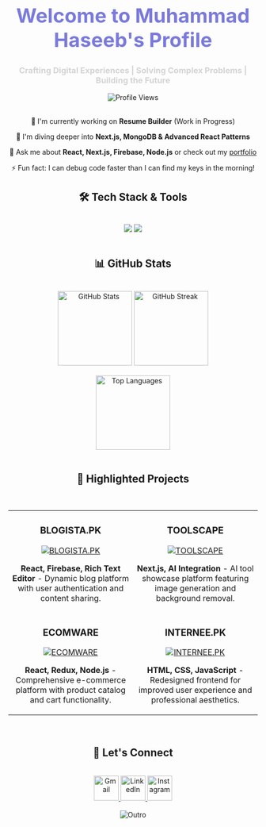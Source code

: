 <div align="center">
  <h1 style="font-size: 40px; color: #7A7ADB;">Welcome to Muhammad Haseeb's Profile</h1>
  <h3 style="color: #D3D3D3;">Crafting Digital Experiences | Solving Complex Problems | Building the Future</h3>
</div>

<div align="center">
  <img src="https://komarev.com/ghpvc/?username=haseebshahbaz&color=blueviolet&style=flat-square&label=Profile+Views" alt="Profile Views" />
</div>

<br/>

<div align="center">
 
 🔭 I'm currently working on **Resume Builder** (Work in Progress)
 
 🌱 I'm diving deeper into **Next.js, MongoDB & Advanced React Patterns**

 💬 Ask me about **React, Next.js, Firebase, Node.js** or check out my [portfolio](https://your-portfolio-url.com)

 ⚡ Fun fact: I can debug code faster than I can find my keys in the morning!

</div>

<h2 align="center">🛠️ Tech Stack & Tools</h2>
<br/>
<div align="center">
  <img src="https://skillicons.dev/icons?i=react,bootstrap,mui,html,css,vscode,github,figma,tailwind,git" />
  <img src="https://skillicons.dev/icons?i=nodejs,javascript,typescript,express,firebase,mongodb,nextjs,mysql" /><br>
</div>

<br/>

<h2 align="center">📊 GitHub Stats</h2>
<br/>
<div align="center">
  <img src="https://github-readme-stats.vercel.app/api?username=haseebshahbaz&show_icons=true&count_private=true&hide_border=true&title_color=7A7ADB&icon_color=2234AE&text_color=D3D3D3&bg_color=0,000000,130F40" height="150" alt="GitHub Stats"/>
  <img src="https://github-readme-streak-stats.herokuapp.com/?user=haseebshahbaz&theme=dark&hide_border=true&background=0D1117&stroke=0000&ring=e05397&fire=e05397&currStreakLabel=e05397" height="150" alt="GitHub Streak"/>
</div>
<br/>
<div align="center">
  <img src="https://github-readme-stats.vercel.app/api/top-langs/?username=haseebshahbaz&layout=compact&hide_border=true&title_color=7A7ADB&text_color=D3D3D3&bg_color=0,000000,130F40" height="150" alt="Top Languages"/>
</div>

<br/>

<h2 align="center">🌟 Highlighted Projects</h2>
<br/>
<div align="center">
  <table>
    <tr>
      <td width="50%">
        <h3 align="center">BLOGISTA.PK</h3>
        <div align="center">
          <a href="https://blogista-blog-website.vercel.app/" target="_blank">
            <img src="https://github-readme-stats.vercel.app/api/pin/?username=haseebshahbaz&repo=blogista&theme=react&hide_border=true&bg_color=1F222E&title_color=F85D7F&icon_color=F8D866" alt="BLOGISTA.PK"/>
          </a>
          <p><strong>React, Firebase, Rich Text Editor</strong> - Dynamic blog platform with user authentication and content sharing.</p>
        </div>
      </td>
      <td width="50%">
        <h3 align="center">TOOLSCAPE</h3>
        <div align="center">
          <a href="https://toolscape.vercel.app/" target="_blank">
            <img src="https://github-readme-stats.vercel.app/api/pin/?username=haseebshahbaz&repo=toolscape&theme=react&hide_border=true&bg_color=1F222E&title_color=F85D7F&icon_color=F8D866" alt="TOOLSCAPE"/>
          </a>
          <p><strong>Next.js, AI Integration</strong> - AI tool showcase platform featuring image generation and background removal.</p>
        </div>
      </td>
    </tr>
    <tr>
      <td width="50%">
        <h3 align="center">ECOMWARE</h3>
        <div align="center">
          <a href="https://haseebshahbaz.github.io/ECOMWARE/" target="_blank">
            <img src="https://github-readme-stats.vercel.app/api/pin/?username=haseebshahbaz&repo=ECOMWARE&theme=react&hide_border=true&bg_color=1F222E&title_color=F85D7F&icon_color=F8D866" alt="ECOMWARE"/>
          </a>
          <p><strong>React, Redux, Node.js</strong> - Comprehensive e-commerce platform with product catalog and cart functionality.</p>
        </div>
      </td>
      <td width="50%">
        <h3 align="center">INTERNEE.PK</h3>
        <div align="center">
          <a href="https://haseebshahbaz.github.io/Internee.pk/" target="_blank">
            <img src="https://github-readme-stats.vercel.app/api/pin/?username=haseebshahbaz&repo=Internee.pk&theme=react&hide_border=true&bg_color=1F222E&title_color=F85D7F&icon_color=F8D866" alt="INTERNEE.PK"/>
          </a>
          <p><strong>HTML, CSS, JavaScript</strong> - Redesigned frontend for improved user experience and professional aesthetics.</p>
        </div>
      </td>
    </tr>
  </table>
</div>

<br/>

<h2 align="center">🤝 Let's Connect</h2>
<br/>
<div align="center">
  <a href="mailto:haseebshahbazpk786@gmail.com" target="_blank">
    <img src="https://skillicons.dev/icons?i=gmail" alt="Gmail" height="50"/>
  </a>
  <a href="https://www.linkedin.com/in/mdhaseeb07/" target="_blank">
    <img src="https://skillicons.dev/icons?i=linkedin" alt="LinkedIn" height="50"/>
  </a>
  <a href="https://www.instagram.com/ch.haseebshahbaz/" target="_blank">
    <img src="https://skillicons.dev/icons?i=instagram" alt="Instagram" height="50"/>
  </a>
</div>

<br/>

<!-- Simple Animated Footer -->
<div align="center">
  <img src="https://readme-typing-svg.herokuapp.com/?font=Fira+Code&size=25&center=true&vCenter=true&width=800&height=50&duration=4000&lines=Thanks+for+visiting!+Let's+build+something+amazing+together!" alt="Outro" />
</div>
